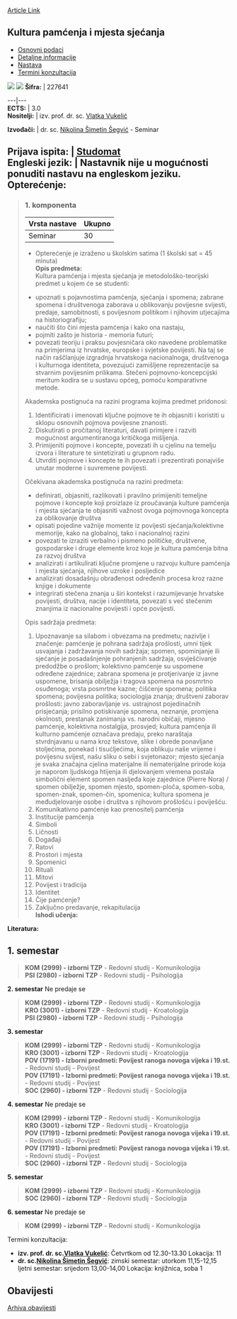 [Article Link](https://www.fhs.hr/predmet/kpms)

## Kultura pamćenja i mjesta sjećanja
  * [Osnovni podaci](https://www.fhs.hr/predmet/kpms#v1id-523772_366032_1_0 "Osnovni podaci")
  * [Detaljne informacije](https://www.fhs.hr/predmet/kpms#v1id-523772_366032_1_1 "Detaljne informacije")
  * [Nastava](https://www.fhs.hr/predmet/kpms#v1id-523772_366032_1_2 "Nastava")
  * [Termini konzultacija](https://www.fhs.hr/predmet/kpms#v1id-523772_366032_1_3 "Termini konzultacija")


[![](https://www.fhs.hr/img/flags/gif/hr.gif)](https://www.fhs.hr/predmet/kpms) [![](https://www.fhs.hr/img/flags/gif/gb.gif)](https://www.fhs.hr/en/course/comapor)
**Šifra:** |  227641  
  
---|---  
**ECTS:** |  3.0   
**Nositelji:** |  izv. prof. dr. sc. [Vlatka Vukelić](https://www.fhs.hr/djelatnik/vlatka.vukelic)   
  
**Izvođači:** |  dr. sc. [Nikolina Šimetin Šegvić](https://www.fhs.hr/djelatnik/nikolina.simetin_segvic) - Seminar  
  
**Prijava ispita:** |  [Studomat](http://www.isvu.hr/studomat)  
**Engleski jezik:** |  Nastavnik nije u mogućnosti ponuditi nastavu na engleskom jeziku.   
**Opterećenje:**  
---  
> ### 1. komponenta
> | Vrsta nastave | Ukupno  
> ---|---  
> Seminar | 30  
> * Opterećenje je izraženo u školskim satima (1 školski sat = 45 minuta)   
**Opis predmeta:**  
> Kultura pamćenja i mjesta sjećanja je metodološko-teorijski predmet u kojem će se studenti:   
>  - upoznati s pojavnostima pamćenja, sjećanja i spomena; zabrane spomena i društvenoga zaborava u oblikovanju povijesne svijesti, predaje, samobitnosti, s povijesnom politikom i njihovim utjecajima na historiografiju;  
>  - naučiti što čini mjesta pamćenja i kako ona nastaju,  
>  - pojmiti zašto je historia - memoria futuri;  
>  - povezati teoriju i praksu povjesničara oko navedene problematike na primjerima iz hrvatske, europske i svjetske povijesti. Na taj se način raščlanjuje izgradnja hrvatskoga nacionalnoga, društvenoga i kulturnoga identiteta, povezujući zamišljene reprezentacije sa stvarnim povijesnim prilikama. Stečeni pojmovno-koncepcijski meritum kodira se u sustavu općeg, pomoću komparativne metode.  
>    
>  Akademska postignuća na razini programa kojima predmet pridonosi:   
>  1. Identificirati i imenovati ključne pojmove te ih objasniti i koristiti u sklopu osnovnih pojmova povijesne znanosti.  
>  2. Diskutirati o pročitanoj literaturi, davati primjere i razviti mogućnost argumentiranoga kritičkoga mišljenja.  
>  3. Primijeniti pojmove i koncepte, povezati ih u cjelinu na temelju izvora i literature te sintetizirati u grupnom radu.  
>  4. Utvrditi pojmove i koncepte te ih povezati i prezentirati ponajviše unutar moderne i suvremene povijesti.  
>    
>  Očekivana akademska postignuća na razini predmeta:   
>  - definirati, objasniti, razlikovati i pravilno primijeniti temeljne pojmove i koncepte koji proizlaze iz proučavanja kulture pamćenja i mjesta sjećanja te objasniti važnost ovoga pojmovnoga koncepta za oblikovanje društva  
>  - opisati pojedine važnije momente iz povijesti sjećanja/kolektivne memorije, kako na globalnoj, tako i nacionalnoj razini  
>  - povezati te izraziti verbalno i pismeno političke, društvene, gospodarske i druge elemente kroz koje je kultura pamćenja bitna za razvoj društva  
>  - analizirati i artikulirati ključne promjene u razvoju kulture pamćenja i mjesta sjećanja, njihove uzroke i posljedice  
>  - analizirati dosadašnju obrađenost određenih procesa kroz razne knjige i dokumente  
>  - integrirati stečena znanja u širi kontekst i razumijevanje hrvatske povijesti, društva, nacije i identiteta, povezati s već stečenim znanjima iz nacionalne povijesti i opće povijesti.   
>    
>  Opis sadržaja predmeta:   
>  1. Upoznavanje sa silabom i obvezama na predmetu; nazivlje i značenje: pamćenje je pohrana sadržaja prošlosti, umni tijek usvajanja i zadržavanja novih sadržaja; spomen, spominjanje ili sjećanje je posadašnjenje pohranjenih sadržaja, osvješćivanje predodžbe o prošlom; kolektivno pamćenje su uspomene određene zajednice; zabrana spomena je protjerivanje iz javne uspomene, brisanja obilježja i tragova spomena na posmrtno osuđenoga; vrsta posmrtne kazne; čišćenje spomena; politika spomena; povijesna politika; sociologija znanja; društveni zaborav prošlosti: javno zaboravljanje vs. ustrajnost pojedinačnih prisjećanja; prisilno potiskivanje spomena, neznanje, promjena okolnosti, prestanak zanimanja vs. narodni običaji, mjesno pamćenje, kolektivna nostalgija, prosvjed; kultura pamćenja ili kulturno pamćenje označava predaju, preko naraštaja stvrdnjavanu u nama kroz tekstove, slike i obrede ponavljane stoljećima, ponekad i tisućljećima, koja oblikuju naše vrijeme i povijesnu svijest, našu sliku o sebi i svjetonazor; mjesto sjećanja je svaka značajna cjelina materijalne ili nematerijalne prirode koja je naporom ljudskoga htijenja ili djelovanjem vremena postala simbolični element spomen nasljeđa koje zajednice (Pierre Nora) / spomen obilježje, spomen mjesto, spomen-ploča, spomen-soba, spomen-znak, spomen-čin, spomenica; kultura spomena je međudjelovanje osobe i društva s njihovom prošlošću i poviješću.   
>  2. Komunikativno pamćenje kao prenositelj pamćenja  
>  3. Institucije pamćenja  
>  4. Simboli  
>  5. Ličnosti  
>  6. Događaji  
>  7. Ratovi  
>  8. Prostori i mjesta  
>  9. Spomenici  
>  10. Rituali  
>  11. Mitovi  
>  12. Povijest i tradicija  
>  13. Identitet  
>  14. Čije pamćenje?   
>  15. Zaključno predavanje, rekapitulacija  
**Ishodi učenja:**  

  
**Literatura:**  

  
**1. semestar**  
---  
> **KOM (2999) - izborni TZP** - Redovni studij - Komunikologija  
>  **PSI (2980) - izborni TZP** - Redovni studij - Psihologija  
>   
  
**2. semestar** Ne predaje se  
> **KOM (2999) - izborni TZP** - Redovni studij - Komunikologija  
>  **KRO (3001) - izborni TZP** - Redovni studij - Kroatologija  
>  **PSI (2980) - izborni TZP** - Redovni studij - Psihologija  
>   
  
**3. semestar**  
> **KOM (2999) - izborni TZP** - Redovni studij - Komunikologija  
>  **KRO (3001) - izborni TZP** - Redovni studij - Kroatologija  
>  **POV (17191) - Izborni predmeti: Povijest ranoga novoga vijeka i 19.st.** - Redovni studij - Povijest  
>  **POV (17191) - Izborni predmeti: Povijest ranoga novoga vijeka i 19.st.** - Redovni studij - Povijest  
>  **SOC (2960) - izborni TZP** - Redovni studij - Sociologija  
>   
  
**4. semestar** Ne predaje se  
> **KOM (2999) - izborni TZP** - Redovni studij - Komunikologija  
>  **KRO (3001) - izborni TZP** - Redovni studij - Kroatologija  
>  **POV (17191) - Izborni predmeti: Povijest ranoga novoga vijeka i 19.st.** - Redovni studij - Povijest  
>  **POV (17191) - Izborni predmeti: Povijest ranoga novoga vijeka i 19.st.** - Redovni studij - Povijest  
>  **SOC (2960) - izborni TZP** - Redovni studij - Sociologija  
>   
  
**5. semestar**  
> **KOM (2999) - izborni TZP** - Redovni studij - Komunikologija  
>  **SOC (2960) - izborni TZP** - Redovni studij - Sociologija  
>   
  
**6. semestar** Ne predaje se  
> **KOM (2999) - izborni TZP** - Redovni studij - Komunikologija  
>   
Termini konzultacija: 
  * **izv. prof. dr. sc.[Vlatka Vukelić](https://www.fhs.hr/djelatnik/vlatka.vukelic)**: 
Četvrtkom od 12.30-13.30
Lokacija: 11 
  * **dr. sc.[Nikolina Šimetin Šegvić](https://www.fhs.hr/djelatnik/nikolina.simetin_segvic)**: 
zimski semestar: utorkom 11,15-12,15
ljetni semestar: srijedom 13,00-14,00
Lokacija: knjižnica, soba 1 


## Obavijesti
[Arhiva obavijesti](https://www.fhs.hr/predmet/kpms?@=21g9x#news_121326 "Arhiva obavijesti")
